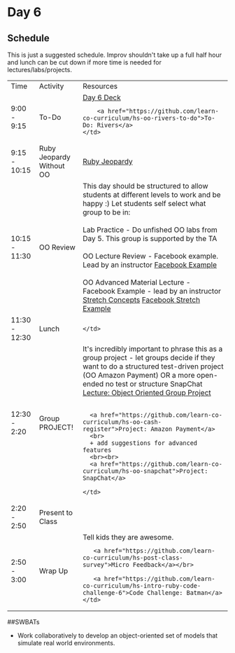 # Day 6

## Schedule

This is just a suggested schedule. Improv shouldn't take up a full half hour and lunch can be cut down if more time is needed for lectures/labs/projects.

<table>
  <tr>
    <td>Time</td>
    <td>Activity</td>
    <td>Resources</td>
  </tr>
  <tr>
    <td>9:00 - 9:15</td>
    <td>To-Do</td>
    <td>
        <a href="https://docs.google.com/presentation/d/1LJMche3oKe13AkUeAhJUXoBKJVF3XPveFdmMJI9WMH4/edit#slide=id.g3f8078aae_018">Day 6 Deck</a></br>

        <a href="https://github.com/learn-co-curriculum/hs-oo-rivers-to-do">To-Do: Rivers</a>
    </td>
  </tr>
  <tr>
    <td>9:15 - 10:15</td>
    <td>Ruby Jeopardy Without OO</td>
    <td>
    <a href="https://docs.google.com/presentation/d/1-5CHVXuU9VmhtIGZjTjzqlQpn-TXgGxWgEkdeQ8EEwE/edit#slide=id.p4">Ruby Jeopardy </a>
    </td>
  </tr>
  <tr>
    <td>10:15 - 11:30</td>
    <td>OO Review</td>
    <td>
      This day should be structured to allow students at different levels to work and be happy :)
      Let students self select what group to be in:
      <br>
      <br>
      Lab Practice - Do unfished OO labs from Day 5. This group is supported by the TA
      <br>
      <br>
      OO Lecture Review - Facebook example. Lead by an instructor
        <a href="https://github.com/learn-co-curriculum/hs-ruby1-facebook-review">Facebook Example</a>
      <br>
      <br>
      OO Advanced Material Lecture - Facebook Example - lead by an instructor
        <a href="stretch-oo-concepts/README.md">Stretch Concepts</a>
        <a href="https://github.com/learn-co-curriculum/hs-ruby1-facebook-stretch-example"> Facebook Stretch Example</a>
    </td>
  </tr>
  <tr>
    <td>11:30 - 12:30</td>
    <td>Lunch</td>
    <td>
       
    </td>
  </tr>
  <tr>
    <td>12:30 - 2:20</td>
    <td>Group PROJECT!</td>
    <td>
      It's incredibly important to phrase this as a group project - let groups decide if they want to do a structured test-driven project (OO Amazon Payment) OR a more open-ended no test or structure SnapChat
       <a href="lectures/object-oriented-group-project">Lecture: Object Oriented Group Project</a>
     </br>
     <br>

      <a href="https://github.com/learn-co-curriculum/hs-oo-cash-register">Project: Amazon Payment</a>
      <br>
      + add suggestions for advanced features
      <br><br>
      <a href="https://github.com/learn-co-curriculum/hs-oo-snapchat">Project: SnapChat</a>
  
    </td>
  </tr>
   <tr>
    <td>2:20 - 2:50</td>
    <td>Present to Class</td>
    <td>
   </td>
  </tr>
  <tr>
    <td>2:50 - 3:00</td>
    <td>Wrap Up</td>
    <td>
       Tell kids they are awesome.</br>

       <a href="https://github.com/learn-co-curriculum/hs-post-class-survey">Micro Feedback</a></br>

       <a href="https://github.com/learn-co-curriculum/hs-intro-ruby-code-challenge-6">Code Challenge: Batman</a>
    </td>
  </tr>

</table>

##SWBATs
+ Work collaboratively to develop an object-oriented set of models that simulate real world environments.
